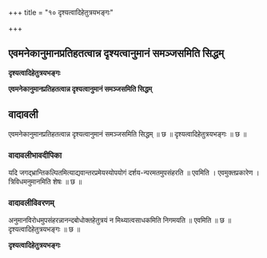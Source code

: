 +++
title = "१० दृश्यत्वादिहेतुत्रयभङ्गः"

+++


## एवमनेकानुमानप्रतिहतत्वान्न दृश्यत्वानुमानं समञ्जसमिति सिद्धम्

**दृश्यत्वादिहेतुत्रयभङ्गः**

**एवमनेकानुमानप्रतिहतत्वान्न दृश्यत्वानुमानं समञ्जसमिति सिद्धम्**

## **वादावली**

एवमनेकानुमानप्रतिहतत्वान्न दृश्यत्वानुमानं समञ्जसमिति सिद्धम् ॥ छ ॥ दृश्यत्वादिहेतुत्रयभङ्गः ॥ छ ॥

### **वादावलीभावदीपिका**

यदि जगद्भ्रान्तिकल्पितमित्याद्यवान्तरप्रमेयस्योपयोगं दर्शय-न्परमतमुपसंहरति ॥ एवमिति । एवमुक्तप्रकारेण । त्रिविधमनुमानमिति शेषः ॥ छ ॥

### **वादावलीविवरणम्**

अनुमानविरोधमुपसंहरन्नानन्दबोधोक्तहेतुत्रयं न मिथ्यात्वसाधकमिति निगमयति ॥ एवमिति ॥ छ ॥ दृश्यत्वादिहेतुत्रयभङ्गः ॥ छ ॥

**दृश्यत्वादिहेतुत्रयभङ्गः**

